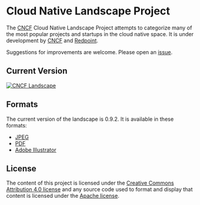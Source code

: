 # Cloud Native Landscape Project

The [CNCF](https://www.cncf.io) Cloud Native Landscape
Project attempts to categorize many of the most popular projects and
startups in the cloud native space. It is under development by
[CNCF](https://www.cncf.io) and [Redpoint](https://www.redpoint.com/).

Suggestions for improvements are welcome. Please open an
[issue](https://github.com/cncf/landscape/issues/new).

## Current Version

[![CNCF Landscape](landscape/CloudNativeLandscape_v0.9.2.jpg)](https://raw.githubusercontent.com/cncf/landscape/master/landscape/CloudNativeLandscape_v0.9.2.jpg)

## Formats

The current version of the landscape is 0.9.2. It is available in these formats:

* [JPEG](landscape/CloudNativeLandscape_v0.9.2.jpg)
* [PDF](landscape/CloudNativeLandscape_v0.9.2.pdf)
* [Adobe Illustrator](landscape/CloudNativeLandscape_v0.9.2.ai)

## License

The content of this project is licensed under the
[Creative Commons Attribution 4.0 license](https://creativecommons.org/licenses/by/4.0/)
and any source code used to format and display that content is licensed under
the [Apache license](LICENSE).